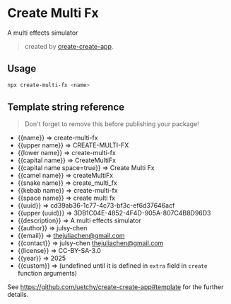 # Create Multi Fx

A multi effects simulator 

> created by [create-create-app](https://github.com/uetchy/create-create-app).

## Usage

```bash
npx create-multi-fx <name>
```

## Template string reference

> Don't forget to remove this before publishing your package!

- {{name}} => create-multi-fx
- {{upper name}} => CREATE-MULTI-FX
- {{lower name}} => create-multi-fx
- {{capital name}} => CreateMultiFx
- {{capital name space=true}} => Create Multi Fx
- {{camel name}} => createMultiFx
- {{snake name}} => create_multi_fx
- {{kebab name}} => create-multi-fx
- {{space name}} => create multi fx
- {{uuid}} => cd39ab36-1c77-4c73-bf3c-ef6d37646acf
- {{upper (uuid)}} => 3DB1C04E-4852-4F4D-905A-807C4B8D96D3
- {{description}} => A multi effects simulator 
- {{author}} => julsy-chen
- {{email}} => thejuliachen@gmail.com
- {{contact}} => julsy-chen <thejuliachen@gmail.com>
- {{license}} => CC-BY-SA-3.0
- {{year}} => 2025
- {{custom}} =>  (undefined until it is defined in `extra` field in `create` function arguments)

See https://github.com/uetchy/create-create-app#template for the further details.
